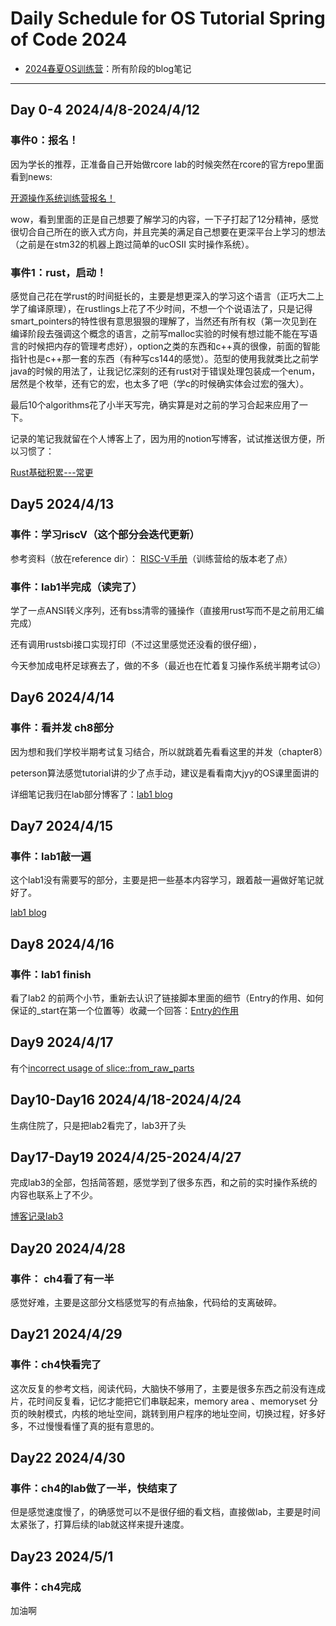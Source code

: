 # Daily Schedule for OS Tutorial Spring of Code 2024

- [2024春夏OS训练营](https://liamy.clovy.top/category/2024%E6%98%A5%E5%A4%8FOS%E8%AE%AD%E7%BB%83%E8%90%A5)：所有阶段的blog笔记

---

## Day 0-4 2024/4/8-2024/4/12

### 事件0：报名！

因为学长的推荐，正准备自己开始做rcore lab的时候突然在rcore的官方repo里面看到news:

 <u>开源操作系统训练营报名！</u>

wow，看到里面的正是自己想要了解学习的内容，一下子打起了12分精神，感觉很切合自己所在的嵌入式方向，并且完美的满足自己想要在更深平台上学习的想法（之前是在stm32的机器上跑过简单的ucOSII 实时操作系统）。

### 事件1：rust，启动！

感觉自己花在学rust的时间挺长的，主要是想更深入的学习这个语言（正巧大二上学了编译原理），在rustlings上花了不少时间，不想一个个说语法了，只是记得smart_pointers的特性很有意思狠狠的理解了，当然还有所有权（第一次见到在编译阶段去强调这个概念的语言，之前写malloc实验的时候有想过能不能在写语言的时候把内存的管理考虑好），option之类的东西和c++真的很像，前面的智能指针也是c++那一套的东西（有种写cs144的感觉）。范型的使用我就类比之前学java的时候的用法了，让我记忆深刻的还有rust对于错误处理包装成一个enum，居然是个枚举，还有它的宏，也太多了吧（学c的时候确实体会过宏的强大）。

最后10个algorithms花了小半天写完，确实算是对之前的学习合起来应用了一下。

记录的笔记我就留在个人博客上了，因为用的notion写博客，试试推送很方便，所以习惯了：

[Rust基础积累---常更](https://liamy.clovy.top/article/OS_Tutorial/rust_learn)

## Day5 2024/4/13

### 事件：学习riscV（这个部分会迭代更新）

参考资料（放在reference dir）： [RISC-V手册](http://riscvbook.com/chinese/RISC-V-Reader-Chinese-v1.pdf)（训练营给的版本老了点）

### 事件：lab1半完成（读完了）

学了一点ANSI转义序列，还有bss清零的骚操作（直接用rust写而不是之前用汇编完成）

还有调用rustsbi接口实现打印（不过这里感觉还没看的很仔细），

今天参加成电杯足球赛去了，做的不多（最近也在忙着复习操作系统半期考试😥）

## Day6 2024/4/14

### 事件：看并发 ch8部分

因为想和我们学校半期考试复习结合，所以就跳着先看看这里的并发（chapter8）

peterson算法感觉tutorial讲的少了点手动，建议是看看南大jyy的OS课里面讲的

详细笔记我归在lab部分博客了：[lab1 blog](https://liamy.clovy.top/article/OS_Tutorial/lab1)

## Day7 2024/4/15

### 事件：lab1敲一遍

这个lab1没有需要写的部分，主要是把一些基本内容学习，跟着敲一遍做好笔记就好了。

[lab1 blog](https://liamy.clovy.top/article/OS_Tutorial/lab1)

## Day8 2024/4/16

### 事件：lab1 finish

看了lab2 的前两个小节，重新去认识了链接脚本里面的细节（Entry的作用、如何保证的_start在第一个位置等）收藏一个回答：[Entry的作用](https://stackoverflow.com/questions/40606700/what-does-entry-mean-in-a-linker-script)



## Day9 2024/4/17

有个[incorrect usage of slice::from_raw_parts](https://doc.rust-lang.org/beta/core/slice/fn.from_raw_parts.html#incorrect-usage) 

## Day10-Day16 2024/4/18-2024/4/24
生病住院了，只是把lab2看完了，lab3开了头

## Day17-Day19 2024/4/25-2024/4/27

完成lab3的全部，包括简答题，感觉学到了很多东西，和之前的实时操作系统的内容也联系上了不少。

[博客记录lab3](https://liamy.clovy.top/article/OS_Tutorial/lab3)

## Day20 2024/4/28

### 事件： ch4看了有一半

感觉好难，主要是这部分文档感觉写的有点抽象，代码给的支离破碎。

## Day21 2024/4/29

### 事件：ch4快看完了

这次反复的参考文档，阅读代码，大脑快不够用了，主要是很多东西之前没有连成片，花时间反复看，记忆才能把它们串联起来，memory area 、memoryset 分页的映射模式，内核的地址空间，跳转到用户程序的地址空间，切换过程，好多好多，不过慢慢看懂了真的挺有意思的。

## Day22 2024/4/30

### 事件：ch4的lab做了一半，快结束了

但是感觉速度慢了，的确感觉可以不是很仔细的看文档，直接做lab，主要是时间太紧张了，打算后续的lab就这样来提升速度。

## Day23 2024/5/1

### 事件：ch4完成

加油啊

